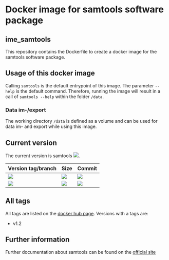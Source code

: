 # Docker image for samtools software package
## ime_samtools
This repository contains the Dockerfile to create a docker image for the samtools software package.

## Usage of this docker image
Calling `samtools` is the default entrypoint of this image. The parameter `--help` is the default command. Therefore, running the image will result in a call of `samtools --help` within the folder `/data`.
### Data im-/export
The working directory `/data` is defined as a volume and can be used for data im- and export while using this image.

## Current version
The current version is samtools [![](https://images.microbadger.com/badges/version/greatfireball/ime_samtools:master.svg)](https://microbadger.com/images/greatfireball/ime_samtools:master "Get your own version badge on microbadger.com").

| Version tag/branch | Size | Commit |
|-|-|-|
| [![](https://images.microbadger.com/badges/version/greatfireball/ime_samtools:master.svg)](https://microbadger.com/images/greatfireball/ime_samtools:master "Get your own version badge on microbadger.com") | [![](https://images.microbadger.com/badges/image/greatfireball/ime_samtools:master.svg)](https://microbadger.com/images/greatfireball/ime_samtools:master "Get your own image badge on microbadger.com") | [![](https://images.microbadger.com/badges/commit/greatfireball/ime_samtools:master.svg)](https://microbadger.com/images/greatfireball/ime_samtools:master "Get your own commit badge on microbadger.com") |
| [![](https://images.microbadger.com/badges/version/greatfireball/ime_samtools:v1.2.svg)](https://microbadger.com/images/greatfireball/ime_samtools:v1.2 "Get your own version badge on microbadger.com") | [![](https://images.microbadger.com/badges/image/greatfireball/ime_samtools:v1.2.svg)](https://microbadger.com/images/greatfireball/ime_samtools:v1.2 "Get your own image badge on microbadger.com") | [![](https://images.microbadger.com/badges/commit/greatfireball/ime_samtools:v1.2.svg)](https://microbadger.com/images/greatfireball/ime_samtools:v1.2 "Get your own commit badge on microbadger.com") |

## All tags
All tags are listed on the [docker hub page](https://hub.docker.com/r/greatfireball/ime_samtools/tags/). Versions with a tags are:
- v1.2

## Further information
Further documentation about samtools can be found on the [official site](http://www.htslib.org/doc/samtools.html)
